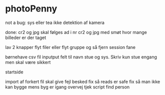 # photoPenny






not a bug:
sys eller tea
ikke detektion af kamera



done:
cr2 og jpg skal følges ad i nr
cr2 og jpg med smøt
hvor mange billeder er der taget














lav 2 knapper flyt filer eller flyt gruppe og så fjern session fane

børnehave csv fil
inputput felt til navn stue og sys. Skriv kun stue engang men skal være sikkert

startside




import af forkert fil skal give fejl besked
fix så reads er safe
fix så man ikke kan bygge mens byg er igang
overvej tjek script
find person
